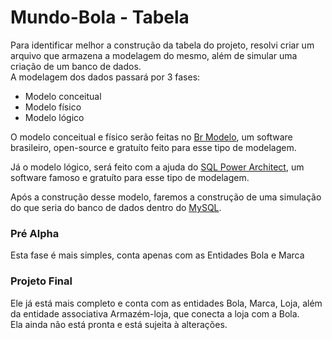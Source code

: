 # Mundo-Bola - Tabela 

Para identificar melhor a construção da tabela do projeto, resolvi criar um arquivo que armazena a modelagem do mesmo, além de simular uma criação de um banco de dados.<br />
A modelagem dos dados passará por 3 fases:
 - Modelo conceitual
 - Modelo físico
 - Modelo lógico </br>

 O modelo conceitual e físico serão feitas no [Br Modelo](http://www.sis4.com/brModelo/download.html), um software brasileiro, open-source e gratuíto feito para esse tipo de modelagem.</br>

 Já o modelo lógico, será feito com a ajuda do [SQL Power Architect](https://bestofbi.com/products/sql-power-architect-data-modeling/), um software famoso e gratuíto para esse tipo de modelagem. </br>

 Após a construção desse modelo, faremos a construção de uma simulação do que seria do banco de dados dentro do [MySQL](https://www.mysql.com/).</br>

### Pré Alpha

Esta fase é mais simples, conta apenas com as Entidades Bola e Marca

### Projeto Final

Ele já está mais completo e conta com as entidades Bola, Marca, Loja, além da entidade associativa Armazém-loja, que conecta a loja com a Bola.</br>
Ela ainda não está pronta e está sujeita à alterações.



